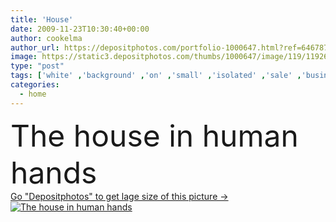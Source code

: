 ```yaml
---
title: 'House'
date: 2009-11-23T10:30:40+00:00
author: cookelma
author_url: https://depositphotos.com/portfolio-1000647.html?ref=64678756
image: https://static3.depositphotos.com/thumbs/1000647/image/119/1192600/api_thumb_450.jpg?forcejpeg=true
type: "post"
tags: ['white' ,'background' ,'on' ,'small' ,'isolated' ,'sale' ,'business' ,'buy' ,'holding' ,'human' ,'new' ,'model' ,'family' ,'hands' ,'hand' ,'big' ,'concept' ,'architecture' ,'construction' ,'estate' ,'house' ,'structure' ,'real' ,'home' ,'investment' ,'loan' ,'savings' ,'finance' ,'mortgage' ,'ownership' ,'property' ,'build' ,'in' ,'under' ,'houses' ,'selling' ,'conceptual' ,'architect' ,'construct' ,'residential' ,'purchase' ,'sell' ,'rent' ,'insurance' ,'for' ,'the' ,'agent' ,'tempo' ,'casa' ,'Haus' ]
categories: 
  - home
---
```

<div aling="center">
            <font size="60"> The house in human hands</font>   
</div>
<div>
    <a href='https://static3.depositphotos.com/thumbs/1000647/image/119/1192600/api_thumb_450.jpg?forcejpeg=true?ref=64678756' target=_blank > Go "Depositphotos" to get lage size of this picture ->
        <img href='https://static3.depositphotos.com/thumbs/1000647/image/119/1192600/api_thumb_450.jpg?forcejpeg=true?ref=64678756' src='https://static3.depositphotos.com/1000647/119/i/950/depositphotos_1192600-stock-photo-house.jpg?forcejpeg=true' alt='The house in human hands' >
    </a>
</div>
